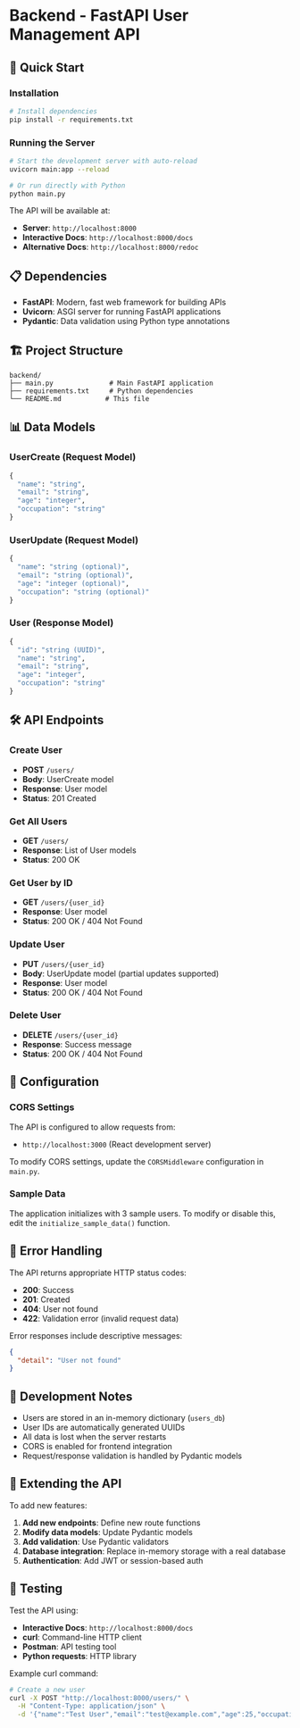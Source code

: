 # Backend - FastAPI User Management API

## 🚀 Quick Start

### Installation

```bash
# Install dependencies
pip install -r requirements.txt
```

### Running the Server

```bash
# Start the development server with auto-reload
uvicorn main:app --reload

# Or run directly with Python
python main.py
```

The API will be available at:
- **Server**: `http://localhost:8000`
- **Interactive Docs**: `http://localhost:8000/docs`
- **Alternative Docs**: `http://localhost:8000/redoc`

## 📋 Dependencies

- **FastAPI**: Modern, fast web framework for building APIs
- **Uvicorn**: ASGI server for running FastAPI applications
- **Pydantic**: Data validation using Python type annotations

## 🏗️ Project Structure

```
backend/
├── main.py              # Main FastAPI application
├── requirements.txt     # Python dependencies
└── README.md           # This file
```

## 📊 Data Models

### UserCreate (Request Model)
```python
{
  "name": "string",
  "email": "string", 
  "age": "integer",
  "occupation": "string"
}
```

### UserUpdate (Request Model)
```python
{
  "name": "string (optional)",
  "email": "string (optional)",
  "age": "integer (optional)", 
  "occupation": "string (optional)"
}
```

### User (Response Model)
```python
{
  "id": "string (UUID)",
  "name": "string",
  "email": "string",
  "age": "integer",
  "occupation": "string"
}
```

## 🛠️ API Endpoints

### Create User
- **POST** `/users/`
- **Body**: UserCreate model
- **Response**: User model
- **Status**: 201 Created

### Get All Users  
- **GET** `/users/`
- **Response**: List of User models
- **Status**: 200 OK

### Get User by ID
- **GET** `/users/{user_id}`
- **Response**: User model
- **Status**: 200 OK / 404 Not Found

### Update User
- **PUT** `/users/{user_id}`
- **Body**: UserUpdate model (partial updates supported)
- **Response**: User model  
- **Status**: 200 OK / 404 Not Found

### Delete User
- **DELETE** `/users/{user_id}`
- **Response**: Success message
- **Status**: 200 OK / 404 Not Found

## 🔧 Configuration

### CORS Settings
The API is configured to allow requests from:
- `http://localhost:3000` (React development server)

To modify CORS settings, update the `CORSMiddleware` configuration in `main.py`.

### Sample Data
The application initializes with 3 sample users. To modify or disable this, edit the `initialize_sample_data()` function.

## 🐛 Error Handling

The API returns appropriate HTTP status codes:
- **200**: Success
- **201**: Created  
- **404**: User not found
- **422**: Validation error (invalid request data)

Error responses include descriptive messages:
```json
{
  "detail": "User not found"
}
```

## 📝 Development Notes

- Users are stored in an in-memory dictionary (`users_db`)
- User IDs are automatically generated UUIDs
- All data is lost when the server restarts
- CORS is enabled for frontend integration
- Request/response validation is handled by Pydantic models

## 🔄 Extending the API

To add new features:

1. **Add new endpoints**: Define new route functions
2. **Modify data models**: Update Pydantic models
3. **Add validation**: Use Pydantic validators
4. **Database integration**: Replace in-memory storage with a real database
5. **Authentication**: Add JWT or session-based auth

## 🧪 Testing

Test the API using:
- **Interactive Docs**: `http://localhost:8000/docs`
- **curl**: Command-line HTTP client
- **Postman**: API testing tool
- **Python requests**: HTTP library

Example curl command:
```bash
# Create a new user
curl -X POST "http://localhost:8000/users/" \
  -H "Content-Type: application/json" \
  -d '{"name":"Test User","email":"test@example.com","age":25,"occupation":"Tester"}'
```

